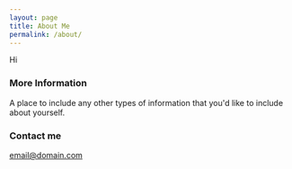 ```yaml
---
layout: page
title: About Me
permalink: /about/
---
```

Hi

### More Information

A place to include any other types of information that you'd like to include about yourself.

### Contact me

[email@domain.com](mailto:email@domain.com)
